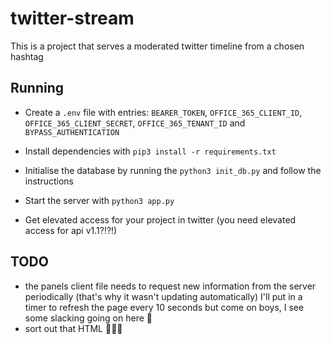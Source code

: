 # twitter-stream

This is a project that serves a moderated twitter timeline from a chosen hashtag

## Running

-   Create a `.env` file with entries: `BEARER_TOKEN`, `OFFICE_365_CLIENT_ID`, `OFFICE_365_CLIENT_SECRET`, `OFFICE_365_TENANT_ID` and `BYPASS_AUTHENTICATION`

-   Install dependencies with `pip3 install -r requirements.txt`

-   Initialise the database by running the `python3 init_db.py` and follow the instructions

-   Start the server with `python3 app.py`

-   Get elevated access for your project in twitter (you need elevated access for api v1.1?!?!)

## TODO

- the panels client file needs to request new information from the server periodically
  (that's why it wasn't updating automatically)
	I'll put in a timer to refresh the page every 10 seconds but come on boys, I see some slacking going on here 👀
- sort out that HTML 🤮🤮🤮
